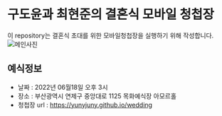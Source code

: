 # 구도윤과 최현준의 결혼식 모바일 청첩장
이 repository는 결혼식 초대를 위한 모바일청첩장을 실행하기 위해 작성합니다.
![메인사진](https://github.com/yunyjuny/yunyjuny.github.io/blob/main/docs/images/pic2.jpeg)


## 예식정보

* 날짜 : 2022년 06월18일 오후 3시
* 장소 : 부산광역시 연제구 중앙대로 1125 목화예식장 아모르홀
* 청첩장 url : https://yunyjuny.github.io/wedding
